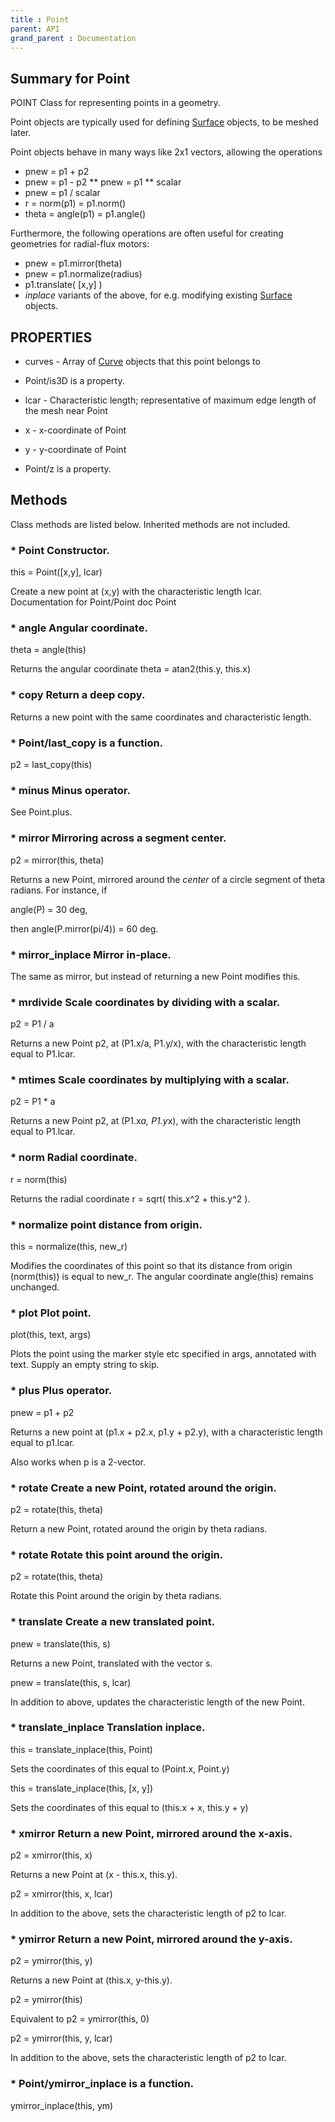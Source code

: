 ```yaml
---
title : Point
parent: API
grand_parent : Documentation
---
```

## Summary for Point
POINT Class for representing points in a geometry.

Point objects are typically used for defining [Surface](Surface.html) objects, to be
meshed later.

Point objects behave in many ways like 2x1 vectors, allowing the
operations

* pnew = p1 + p2
* pnew = p1 - p2
** pnew = p1 **  scalar
* pnew = p1 / scalar
* r = norm(p1) = p1.norm()
* theta = angle(p1) = p1.angle()

Furthermore, the following operations are often useful for creating
geometries for radial-flux motors:

* pnew = p1.mirror(theta)
* pnew = p1.normalize(radius)
* p1.translate( [x,y] )
* *inplace*  variants of the above, for e.g. modifying existing
[Surface](Surface.html) objects.
## PROPERTIES
* curves - Array of [Curve](Curve.html) objects that this point belongs to

* Point/is3D is a property.

* lcar - Characteristic length; representative of maximum edge length of the mesh near Point

* x - x-coordinate of Point

* y - y-coordinate of Point

* Point/z is a property.

## Methods
Class methods are listed below. Inherited methods are not included.
### * Point Constructor.

this = Point([x,y], lcar)

Create a new point at (x,y) with the characteristic
length lcar.
Documentation for Point/Point
doc Point

### * angle Angular coordinate.

theta = angle(this)

Returns the angular coordinate theta = atan2(this.y,
this.x)

### * copy Return a deep copy.

Returns a new point with the same coordinates and
characteristic length.

### * Point/last_copy is a function.
p2 = last_copy(this)

### * minus Minus operator.

See Point.plus.

### * mirror Mirroring across a segment center.

p2 = mirror(this, theta)

Returns a new Point, mirrored around the *center*  of a
circle segment of theta radians. For instance, if

angle(P) = 30 deg,

then angle(P.mirror(pi/4)) = 60 deg.

### * mirror_inplace Mirror in-place.

The same as mirror, but instead of returning a new Point
modifies this.

### * mrdivide Scale coordinates by dividing with a scalar.

p2 = P1 / a

Returns a new Point p2, at (P1.x/a, P1.y/x), with the
characteristic length equal to P1.lcar.

### * mtimes Scale coordinates by multiplying with a scalar.

p2 = P1 * a

Returns a new Point p2, at (P1.x*a, P1.y*x), with the
characteristic length equal to P1.lcar.

### * norm Radial coordinate.

r = norm(this)

Returns the radial coordinate r = sqrt( this.x^2 + this.y^2
).

### * normalize point distance from origin.

this = normalize(this, new_r)

Modifies the coordinates of this point so that its distance
from origin (norm(this)) is equal to new_r. The angular
coordinate angle(this) remains unchanged.

### * plot Plot point.

plot(this, text, args)

Plots the point using the marker style etc specified in
args, annotated with text. Supply an empty string to skip.

### * plus Plus operator.

pnew = p1 + p2

Returns a new point at (p1.x + p2.x, p1.y + p2.y), with a
characteristic length equal to p1.lcar.

Also works when p is a 2-vector.

### * rotate Create a new Point, rotated around the origin.

p2 = rotate(this, theta)

Return a new Point, rotated around the origin by theta
radians.

### * rotate Rotate this point around the origin.

p2 = rotate(this, theta)

Rotate this Point around the origin by theta
radians.

### * translate Create a new translated point.

pnew = translate(this, s)

Returns a new Point, translated with the vector s.

pnew = translate(this, s, lcar)

In addition to above, updates the characteristic length of
the new Point.

### * translate_inplace Translation inplace.

this = translate_inplace(this, Point)

Sets the coordinates of this equal to (Point.x, Point.y)

this = translate_inplace(this, [x, y])

Sets the coordinates of this equal to (this.x + x, this.y + y)

### * xmirror Return a new Point, mirrored around the x-axis.

p2 = xmirror(this, x)

Returns a new Point at (x - this.x, this.y).

p2 = xmirror(this, x, lcar)

In addition to the above, sets the characteristic length of
p2 to lcar.

### * ymirror Return a new Point, mirrored around the y-axis.

p2 = ymirror(this, y)

Returns a new Point at (this.x, y-this.y).

p2 = ymirror(this)

Equivalent to p2 = ymirror(this, 0)

p2 = ymirror(this, y, lcar)

In addition to the above, sets the characteristic length of
p2 to lcar.

### * Point/ymirror_inplace is a function.
ymirror_inplace(this, ym)

